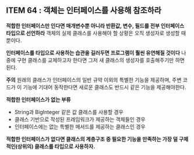 ## ITEM 64 : 객체는 인터페이스를 사용해 참조하라

**적합한 인터페이스만 인다면 매개변수뿐 아니라 반환값, 변수, 필드를 전부 인터페이스 타입으로 선언하라**
객체의 실제 클래스를 사용해야 할 상황은 오직 생성자로 생성할 때뿐이다.

**인터페이스를 타입으로 사용하는 습관을 길러두면 프로그램이 훨씬 유연해질 것이다**
나중에 구현 클래스를 교체하고자 한다면 그저 새 클래스의 생성자를 호출해주기만 하면 된다.

**주의**
원래의 클래스가 인터페이스의 일반 규약 이외의 특별한 기능을 제공하며, 주변 코드가 이 기능에 기대어 동작한다면 새로운 클래스도 반드시 같은 기능을 제공해야한다.

**적합한 인터페이스가 없는 부류**
- String과 BigInteger 같은 값 클래스를 사용할 경우
- 클래스 기반으로 작성된 프레임워크가 제공하는 객체들인 경우
- 인터페이스에는 없는 특별한 메서드를 제공하는 클래스인 경우

**적합한 인터페이스가 없다면 클래스의 계층구조 중 필요한 기능을 만족하는 가장 덜 구체적인(상위의) 클래스를 타입으로 사용하자.**
